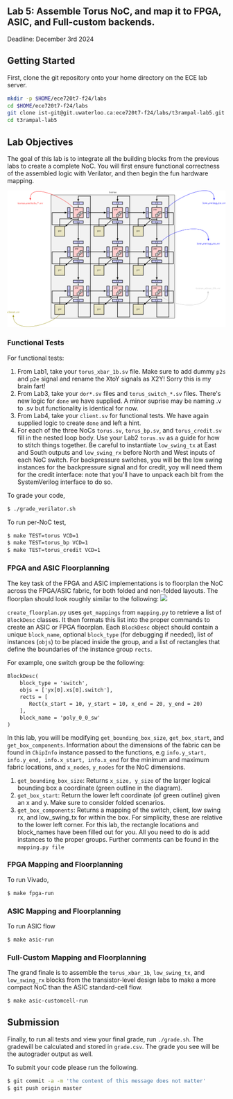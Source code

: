 ## Lab 5: Assemble Torus NoC, and map it to FPGA, ASIC, and Full-custom backends.
Deadline: December 3rd 2024

## Getting Started
First, clone the git repository onto your home directory on the ECE lab server.

```zsh
mkdir -p $HOME/ece720t7-f24/labs
cd $HOME/ece720t7-f24/labs
git clone ist-git@git.uwaterloo.ca:ece720t7-f24/labs/t3rampal-lab5.git
cd t3rampal-lab5
```

## Lab Objectives
The goal of this lab is to integrate all the building blocks from the previous labs to create a complete NoC. You will first ensure functional correctness of the assembled logic with Verilator, and then begin the fun hardware mapping.

![](img/torus.png)

### Functional Tests
For functional tests:

1. From Lab1, take your `torus_xbar_1b.sv` file. Make sure to add dummy `p2s` and `p2e` signal and rename the XtoY signals as X2Y! Sorry this is my brain fart!
2. From Lab3, take your `dor*.sv` files and `torus_switch_*.sv` files.
There's new logic for `done` we have supplied. A minor suprise may be naming .v to .sv but functionality is identical for now.
3. From Lab4, take your `client.sv` for functional tests. We have again
supplied logic to create `done` and left a hint.
4. For each of the three NoCs `torus.sv`, `torus_bp.sv`, and `torus_credit.sv` fill in the nested loop body. Use your Lab2 `torus.sv`
       as a guide for how to stitch things together. Be careful to instantiate
       `low_swing_tx` at East and South outputs and `low_swing_rx` before North
       and West inputs of each NoC switch. For backpressure switches, you will
       be the low swing instances for the backpressure signal and for credit,
       yoy will need them for the credit interface: note that you'll have to
       unpack each bit from the SystemVerilog interface to do so.

To grade your code,
```zsh
$ ./grade_verilator.sh
```

To run per-NoC test,
```zsh
$ make TEST=torus VCD=1
$ make TEST=torus_bp VCD=1
$ make TEST=torus_credit VCD=1
```

### FPGA and ASIC Floorplanning

The key task of the FPGA and ASIC implementations is to floorplan the NoC across the FPGA/ASIC fabric, for both folded and non-folded layouts. The floorplan should look roughly similar to the following:
![](img/floorplan.png)

`create_floorplan.py` uses `get_mappings` from `mapping.py` to retrieve a list of `BlockDesc` classes. It then formats this list into the proper commands to create an ASIC or FPGA floorplan.
Each `BlockDesc` object should contain a unique `block_name`, optional `block_type` (for debugging if needed), list of instances (`objs`) to be placed inside the group, and a list of rectangles that define the boundaries of the instance group `rects`.

For example, one switch group be the following:
```
BlockDesc(
    block_type = 'switch',
    objs = ['yx[0].xs[0].switch'],
    rects = [
       Rect(x_start = 10, y_start = 10, x_end = 20, y_end = 20)
    ],
    block_name = 'poly_0_0_sw'
)
```

In this lab, you will be modifying `get_bounding_box_size`, `get_box_start`, and `get_box_components`.
Information about the dimensions of the fabric can be found in `ChipInfo`  instance passed to the functions, e.g `info.y_start, info.y_end, info.x_start, info.x_end` for the minimum and maximum fabric locations, and `x_nodes`, `y_nodes` for the NoC dimensions.

1. `get_bounding_box_size`: Returns `x_size, y_size` of the larger logical bounding box a coordinate (green outline in the diagram).
2. `get_box_start`: Return the lower left coordinate (of green outline) given an x and y. Make sure to consider folded scenarios.
3. `get_box_components`: Returns a mapping of the switch, client, low swing rx, and low_swing_tx for within the box. For simplicity, these are relative to the lower left corner. 
For this lab, the rectangle locations and block_names have been filled out for you. 
All you need to do is add instances to the proper groups. Further comments can be found in the `mapping.py file`

### FPGA Mapping and Floorplanning
To run Vivado,
```zsh
$ make fpga-run
```

### ASIC Mapping and Floorplanning
To run ASIC flow
```zsh
$ make asic-run
```

### Full-Custom Mapping and Floorplanning
The grand finale is to assemble the `torus_xbar_1b`, `low_swing_tx`, and
`low_swing_rx` blocks from the transistor-level design labs to make a more
compact NoC than the ASIC standard-cell flow.

```zsh
$ make asic-customcell-run
```

## Submission

Finally, to run all tests and view your final grade, run `./grade.sh`. The gradewill be calculated and stored in `grade.csv`. The grade you see will be the
autograder output as well.

To submit your code please run the following.
```zsh
$ git commit -a -m 'the content of this message does not matter'
$ git push origin master
```
